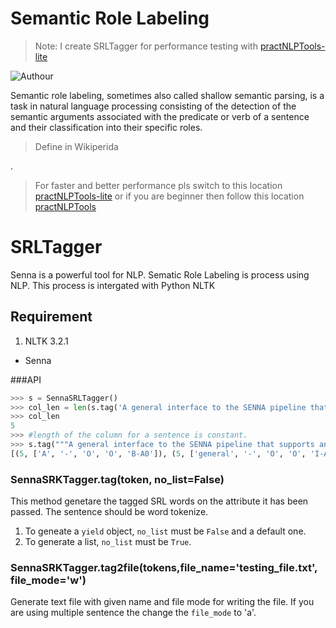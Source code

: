 # Semantic Role Labeling
>Note: I create SRLTagger for performance testing with [practNLPTools-lite](https://github.com/jawahar273/practNLPTools-lite) 

![Authour](https://img.shields.io/badge/Author-jawahar-blue.svg)

Semantic role labeling, sometimes also called shallow semantic parsing, is a task in natural language processing consisting of the detection of the semantic arguments associated with the predicate or verb of a sentence and their classification into their specific roles. 
> Define in Wikiperida

.

>For faster and better performance pls switch to this location [practNLPTools-lite](https://github.com/jawahar273/practNLPTools-lite) or if you are beginner then follow this location [practNLPTools](https://github.com/jawahar273/practNLPTools)
# SRLTagger
Senna is a powerful tool for NLP. Sematic Role Labeling is process using NLP. This process is intergated with Python NLTK

## Requirement

1. NLTK 3.2.1
* Senna

###API

```python
>>> s = SennaSRLTagger()
>>> col_len = len(s.tag('A general interface to the SENNA pipeline that supports any of the operations specified in SUPPORTED OPERATIONS'.split())[0])
>>> col_len
5
>>> #length of the column for a sentence is constant.
>>> s.tag("""A general interface to the SENNA pipeline that supports any of the operations specified in SUPPORTED OPERATIONS..""".split()) 
[(5, ['A', '-', 'O', 'O', 'B-A0']), (5, ['general', '-', 'O', 'O', 'I-A0']), (5, ['interface', '-', 'O', 'O', 'I-A0']), (5, ['to', '-', 'O', 'O', 'I-A0']), (5, ['the', '-', 'O', 'O', 'I-A0']), (5, ['SENNA', '-', 'O', 'O', 'I-A0']), (5, ['pipeline', '-', 'O', 'O', 'I-A0']), (5, ['that', '-', 'B-R-A0', 'O', 'I-A0']), (5, ['supports', 'supports', 'B-V', 'O', 'I-A0']), (5, ['any', '-', 'B-A1', 'B-A1', 'I-A0']), (5, ['of', '-', 'I-A1', 'I-A1', 'I-A0']), (5, ['the', '-', 'I-A1', 'I-A1', 'I-A0']), (5, ['operations', '-', 'I-A1', 'I-A1', 'I-A0']), (5, ['specified', 'specified', 'O', 'B-V', 'O']), (5, ['in', '-', 'O', 'B-AM-LOC', 'O']), (5, ['SUPPORTED', 'SUPPORTED', 'O', 'I-AM-LOC', 'B-V']), (5, ['OPERATIONS..', '-', 'O', 'I-AM-LOC', 'B-A1'])]
```
### SennaSRKTagger.tag(token, no_list=False)
This method genetare the tagged SRL words on the attribute it has been passed. The sentence should be word tokenize.

1. To geneate a `yield` object, `no_list` must be `False` and a default one.
1. To generate a list, `no_list` must be `True`.

### SennaSRKTagger.tag2file(tokens,file_name='testing_file.txt', file_mode='w')
 Generate text file with given name and file mode for writing the file. If you are using multiple sentence the change the `file_mode` to 'a'. 

